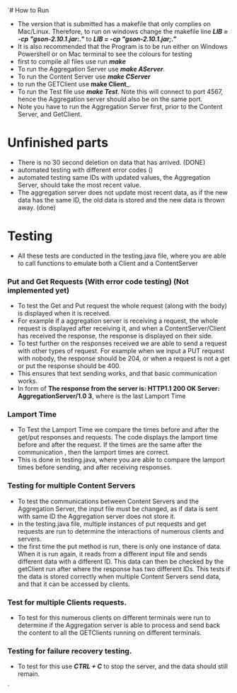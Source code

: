 `# How to Run
* The version that is submitted has a makefile that only complies on Mac/Linux. Therefore, to run on windows change the makefile line  ___LIB = -cp "gson-2.10.1.jar:."___ to ___LIB = -cp "gson-2.10.1.jar;."___
* It is also recommended that the Program is to be run either on Windows Powershell or on Mac terminal to see the colours for testing
* first to compile all files use run ___make___
* To run the Aggregation Server use ___make AServer___. 
* To run the Content Server use ___make CServer___ 
* to run the GETClient use __make Client___.
* To run the Test file use ___make Test___. Note this will connect to port 4567, hence the Aggregation server should also be on the same port.
* Note you have to run the Aggregation Server first, prior to the Content Server, and GetClient.

# Unfinished parts
* There is no 30 second deletion on data that has arrived. (DONE)
* automated testing with different error codes ()
* automated testing same IDs with updated values, the Aggregation Server, should take the most recent value.
* The aggregation server does not update most recent data, as if the new data has the same ID, the old data is stored and the new data is thrown away.
  (done)



# Testing 
* All these tests are conducted in the testing.java file, where you are able to call functions to emulate both a Client and a ContentServer

### Put and Get Requests (With error code testing)  (Not implemented yet)
* To test the Get and Put request the whole request (along with the body) is displayed when it is received.
* For example if a aggregation server is receiving a request, the whole request is displayed after receiving it, 
and when a ContentServer/Client has received the response, the response is displayed on their side.
* To test further on the responses received we are able to send a request with other types of request. 
For example when we input a PUT request with nobody, the response should be 204, or when a request is not a get or put
the response should be 400.
* This ensures that text sending works, and that basic communication works.
* In form of __The response from the server is: HTTP1.1 200 OK Server: AggregationServer/1.0 3__, where is the last Lamport Time
### Lamport Time
* To Test the Lamport Time we compare the times before and after the get/put responses and requests. 
The code displays the lamport time before and after the request. 
If the times are the same after the communication , then the lamport times are correct.
* This is done in testing.java, where you are able to compare the lamport times before sending, and after receiving responses.
    
### Testing for multiple Content Servers
* To test the communications between Content Servers and the Aggregation Server, the input file must be changed, as if data is sent with same ID the Aggregation server does not store it.
* in the testing.java file, multiple instances of put requests and get requests are run to determine the interactions of numerous clients and servers.
* the first time the put method is run, there is only one instance of data. When it is run again, it reads from a different input file and sends different data with a different ID. 
This data can then be checked by the getClient run after where the response has two different IDs. This tests if the data is stored correctly when multiple Content Servers send data, and that it can be accessed by clients.
### Test for multiple Clients requests.
* To test for this numerous clients on different terminals were run to determine if the Aggregation server is able to process and send back the content to all the GETClients running on different terminals.

### Testing for failure recovery testing.
* To test for this use ___CTRL + C___ to stop the server, and the data should still remain. 

`